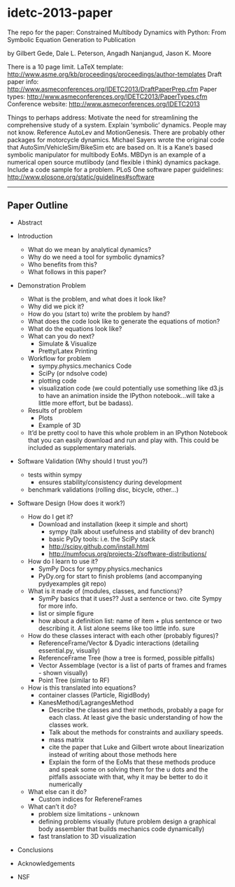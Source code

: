 idetc-2013-paper
================

The repo for the paper:
Constrained Multibody Dynamics with Python: From Symbolic Equation Generation
to Publication

by
Gilbert Gede, Dale L. Peterson, Angadh Nanjangud, Jason K. Moore


There is a 10 page limit.
LaTeX template: http://www.asme.org/kb/proceedings/proceedings/author-templates
Draft paper info: http://www.asmeconferences.org/IDETC2013/DraftPaperPrep.cfm
Paper types: http://www.asmeconferences.org/IDETC2013/PaperTypes.cfm
Conference website: http://www.asmeconferences.org/IDETC2013

Things to perhaps address:
Motivate the need for streamlining the comprehensive study of a system.
Explain ‘symbolic’ dynamics. People may not know. Reference AutoLev and MotionGenesis. There are probably other packages for motorcycle  dynamics.
Michael Sayers wrote the original code that AutoSim/VehicleSim/BikeSim etc are based on. It is a Kane’s based symbolic manipulator for multibody EoMs.
MBDyn is an example of a numerical open source mutlibody (and flexible i think) dynamics package.
Include a code sample for a problem.
PLoS One software paper guidelines: http://www.plosone.org/static/guidelines#software

-------------
Paper Outline
-------------

* Abstract

* Introduction
    * What do we mean by analytical dynamics?
    * Why do we need a tool for symbolic dynamics?
    * Who benefits from this?
    * What follows in this paper?

* Demonstration Problem
    * What is the problem, and what does it look like?
    * Why did we pick it?
    * How do you (start to) write the problem by hand?
    * What does the code look like to generate the equations of motion?
    * What do the equations look like?
    * What can you do next?
        * Simulate & Visualize
        * Pretty/Latex Printing
    * Workflow for problem
        * sympy.physics.mechanics Code
        * SciPy (or ndsolve code)
        * plotting code
        * visualization code (we could potentially use something like d3.js to have an animation inside the IPython notebook...will take a little more effort, but be badass).
    * Results of problem
        * Plots
        * Example of 3D
    * It’d be pretty cool to have this whole problem in an IPython Notebook that you can easily download and run and play with. This could be included as supplementary materials.

* Software Validation (Why should I trust you?)
    * tests within sympy
        * ensures stability/consistency during development
    * benchmark validations (rolling disc, bicycle, other...)

* Software Design (How does it work?)
    * How do I get it?
        * Download and installation (keep it simple and short)
            * sympy (talk about usefulness and stability of dev branch)
            * basic PyDy tools: i.e. the SciPy stack
            * http://scipy.github.com/install.html
            * http://numfocus.org/projects-2/software-distributions/
    * How do I learn to use it?
        * SymPy Docs for sympy.physics.mechanics
        * PyDy.org for start to finish problems (and accompanying pydyexamples git repo)
    * What is it made of (modules, classes, and functions)?
        * SymPy basics that it uses?? Just a sentence or two. cite Sympy for more info.
        * list or simple figure
        * how about a definition list: name of item + plus sentence or two describing it. A list alone seems like too little info. sure
    * How do these classes interact with each other (probably figures)?
        * ReferenceFrame/Vector & Dyadic interactions (detailing essential.py, visually)
        * ReferenceFrame Tree (how a tree is formed, possible pitfalls)
        * Vector Assemblage (vector is a list of parts of frames and frames - shown visually)
        * Point Tree (similar to RF)
    * How is this translated into equations?
        * container classes (Particle, RigidBody)
        * KanesMethod/LagrangesMethod
            * Describe the classes and their methods, probably a page for each class. At least give the basic understanding of how the classes work.
            * Talk about the methods for constraints and auxiliary speeds.
            * mass matrix
            * cite the paper that Luke and Gilbert wrote about linearization instead of writing about those methods here
            * Explain the form of the EoMs that these methods produce and speak some on solving them for the u dots and the pitfalls associate with that, why it may be better to do it numerically
    * What else can it do?
        * Custom indices for RefereneFrames
    * What can’t it do?
        * problem size limitations - unknown
        * defining problems visually (future problem design a graphical body assembler that builds mechanics code dynamically)
        * fast translation to 3D visualization

* Conclusions
* Acknowledgements
* NSF

